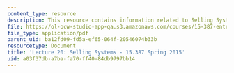 ```yaml
---
content_type: resource
description: This resource contains information related to Selling Systems.
file: https://ol-ocw-studio-app-qa.s3.amazonaws.com/courses/15-387-entrepreneurial-sales-spring-2015/a03f37dba7bafa70ff4084db9797bb14_MIT15_387S15_Lecture20.pdf
file_type: application/pdf
parent_uid: ba12fd09-fd5a-ef65-064f-20546074b33b
resourcetype: Document
title: 'Lecture 20: Selling Systems - 15.387 Spring 2015'
uid: a03f37db-a7ba-fa70-ff40-84db9797bb14
---
```

